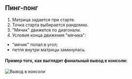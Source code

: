 ## Пинг-понг

1. Матрица задается при старте.
2. Точка старта выбирается рандомно.
3. "Мячик" движется по диагонали.
4. Условия конца движения "мячика":
 - "мячик" попал в угол;
 - петля внутри матрицы замкнулась.

#### Пример того, как выглядит финальный вывод в консоли:

![](https://i.imgur.com/T9Hql9O.png "Вывод в консоли")

